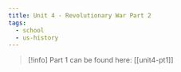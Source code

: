 ```yaml
---
title: Unit 4 - Revolutionary War Part 2
tags:
  - school
  - us-history
---
```

> [!info] Part 1 can be found here: [[unit4-pt1]]

# 